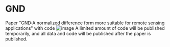 # GND
Paper "GND:A normalized difference form more suitable for remote sensing applications" with code
![image](https://user-images.githubusercontent.com/46623569/186095378-c0e8ccd3-e141-4469-9e7a-4e64876d42ae.png)
A limited amount of code will be published temporarily, and all data and code will be published after the paper is published.
